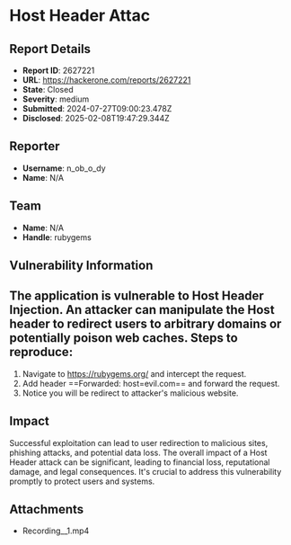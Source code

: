 # Host Header Attac

## Report Details
- **Report ID**: 2627221
- **URL**: https://hackerone.com/reports/2627221
- **State**: Closed
- **Severity**: medium
- **Submitted**: 2024-07-27T09:00:23.478Z
- **Disclosed**: 2025-02-08T19:47:29.344Z

## Reporter
- **Username**: n_ob_o_dy
- **Name**: N/A

## Team
- **Name**: N/A
- **Handle**: rubygems

## Vulnerability Information
The application is vulnerable to Host Header Injection. An attacker can manipulate the Host header to redirect users to arbitrary domains or potentially poison web caches.
Steps to reproduce:
-------------------
1. Navigate to https://rubygems.org/ and intercept the request.
1. Add header ==Forwarded: host=evil.com== and forward the request.
1. Notice you will be redirect to attacker's malicious website.

## Impact

Successful exploitation can lead to user redirection to malicious sites, phishing attacks, and potential data loss. The overall impact of a Host Header attack can be significant, leading to financial loss, reputational damage, and legal consequences. It's crucial to address this vulnerability promptly to protect users and systems.

## Attachments
- Recording__1.mp4
